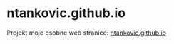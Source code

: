 # ntankovic.github.io
Projekt moje osobne web stranice: <a target="_blank" href="https://ntankovic.github.io/">ntankovic.github.io</a>
